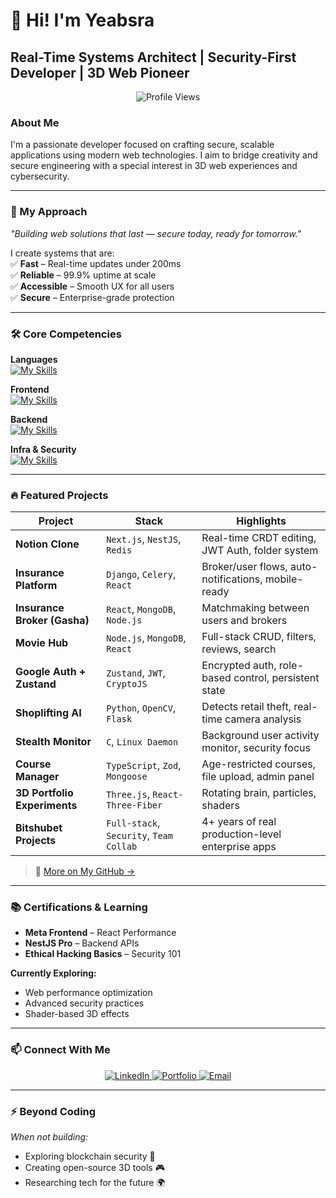 # 👋 Hi! I'm Yeabsra

**Real-Time Systems Architect** | **Security-First Developer** | **3D Web Pioneer**
---

<div align="center">
  
![Profile Views](https://komarev.com/ghpvc/?username=CyberStackPro&color=blueviolet&style=flat-square)

</div>

### About Me

I'm a passionate developer focused on crafting secure, scalable applications using modern web technologies. I aim to bridge creativity and secure engineering with a special interest in 3D web experiences and cybersecurity.

---

### 🧠 My Approach 

*"Building web solutions that last — secure today, ready for tomorrow."*  

I create systems that are:  
✅ **Fast** – Real-time updates under 200ms  
✅ **Reliable** – 99.9% uptime at scale  
✅ **Accessible** – Smooth UX for all users  
✅ **Secure** – Enterprise-grade protection  

---

### 🛠️ Core Competencies  
<div align="start">

**Languages**  
[![My Skills](https://skillicons.dev/icons?i=rust,python,js,ts,c)](https://skillicons.dev)

**Frontend**  
[![My Skills](https://skillicons.dev/icons?i=react,nextjs,threejs,tailwind,figma,electron,tauri)](https://skillicons.dev)

**Backend**  
[![My Skills](https://skillicons.dev/icons?i=axum,nestjs,nodejs,django,graphql,redis)](https://skillicons.dev)

**Infra & Security**  
[![My Skills](https://skillicons.dev/icons?i=mongodb,postgres,aws,linux,git,github)](https://skillicons.dev)

</div>

---

### 🔥 Featured Projects

| Project | Stack | Highlights |
|--------|-------|------------|
| **Notion Clone** | `Next.js`, `NestJS`, `Redis` | Real-time CRDT editing, JWT Auth, folder system |
| **Insurance Platform** | `Django`, `Celery`, `React` | Broker/user flows, auto-notifications, mobile-ready |
| **Insurance Broker (Gasha)** | `React`, `MongoDB`, `Node.js` | Matchmaking between users and brokers |
| **Movie Hub** | `Node.js`, `MongoDB`, `React` | Full-stack CRUD, filters, reviews, search |
| **Google Auth + Zustand** | `Zustand`, `JWT`, `CryptoJS` | Encrypted auth, role-based control, persistent state |
| **Shoplifting AI** | `Python`, `OpenCV`, `Flask` | Detects retail theft, real-time camera analysis |
| **Stealth Monitor** | `C`, `Linux Daemon` | Background user activity monitor, security focus |
| **Course Manager** | `TypeScript`, `Zod`, `Mongoose` | Age-restricted courses, file upload, admin panel |
| **3D Portfolio Experiments** | `Three.js`, `React-Three-Fiber` | Rotating brain, particles, shaders |
| **Bitshubet Projects** | `Full-stack`, `Security`, `Team Collab` | 4+ years of real production-level enterprise apps |

> 💼 [More on My GitHub →](https://github.com/CyberStackPro?tab=repositories)

---

### 📚 Certifications & Learning  

- **Meta Frontend** – React Performance  
- **NestJS Pro** – Backend APIs  
- **Ethical Hacking Basics** – Security 101  

**Currently Exploring:**  
- Web performance optimization  
- Advanced security practices  
- Shader-based 3D effects  

---

### 📫 Connect With Me  
<div align="center">

<a href="https://et.linkedin.com/in/yeabsra-gebriel-5b056a240" target="_blank">
  <img src="https://img.shields.io/badge/LinkedIn-0077B5?style=for-the-badge&logo=linkedin&logoColor=white" alt="LinkedIn"/>
</a>
<a href="https://www.yeabsra.com" target="_blank">
  <img src="https://img.shields.io/badge/Portfolio-000000?style=for-the-badge&logo=about.me&logoColor=white" alt="Portfolio"/>
</a>
<a href="mailto:yeabsragebriel@gmail.com">
  <img src="https://img.shields.io/badge/Email-D14836?style=for-the-badge&logo=gmail&logoColor=white" alt="Email"/>
</a>

</div>

---

### ⚡️ Beyond Coding
*When not building:*
- Exploring blockchain security 🔐  
- Creating open-source 3D tools 🎮  
- Researching tech for the future 🌍
